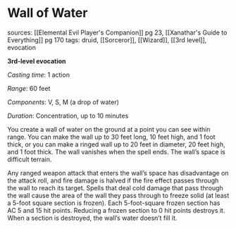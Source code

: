 # Wall of Water
sources: [[Elemental Evil Player's Companion]] pg 23, [[Xanathar's Guide to Everything]] pg 170
tags: druid, [[Sorceror]], [[Wizard]], [[3rd level]], evocation

**3rd-level evocation**

*Casting time*: 1 action

*Range*: 60 feet

*Components*: V, S, M (a drop of water)

*Duration*: Concentration, up to 10 minutes

You create a wall of water on the ground at a point you can see within range. You can make the wall up to 30 feet long, 10 feet high, and 1 foot thick, or you can make a ringed wall up to 20 feet in diameter, 20 feet high, and 1 foot thick. The wall vanishes when the spell ends. The wall’s space is difficult terrain.

Any ranged weapon attack that enters the wall’s space has disadvantage on the attack roll, and fire damage is halved if the fire effect passes through the wall to reach its target. Spells that deal cold damage that pass through the wall cause the area of the wall they pass through to freeze solid (at least a 5-foot square section is frozen). Each 5-foot-square frozen section has AC 5 and 15 hit points. Reducing a frozen section to 0 hit points destroys it. When a section is destroyed, the wall’s water doesn’t fill it.
